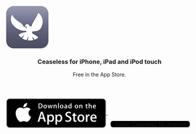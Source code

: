 <section id="download" class="box">
  <span class="image left">
    <img src="images/iphone/appicon_rounded.png"/><br/>
  </span>
  <header>
  <h3>Ceaseless for iPhone, iPad and iPod touch</h3>
  <p>Free in the App Store.</p>
  </header>
  <span>
  <a href="https://itunes.apple.com/us/app/ceaseless/id973610764?mt=8">
    <img class="fit" style="vertical-align: middle" src="images/appstore/Download_on_the_App_Store_Badge_US-UK_135x40.svg"/>
  </a>
  &nbsp;
  <a href="android_waitlist.html" style="border-radius:6px;background-color:black;height:40px;vertical-align:bottom;padding:0 10px;" class="button">
    <i class="fa fa-android" style="font-size:20px"></i>&nbsp;I want Ceaseless for Android
  </a> 
  </span>
</section>

